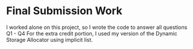 # Final Submission Work

I worked alone on this project, so I wrote the code to answer all questions Q1 - Q4
For the extra credit portion, I used my version of the Dynamic Storage Allocator using implicit list.
